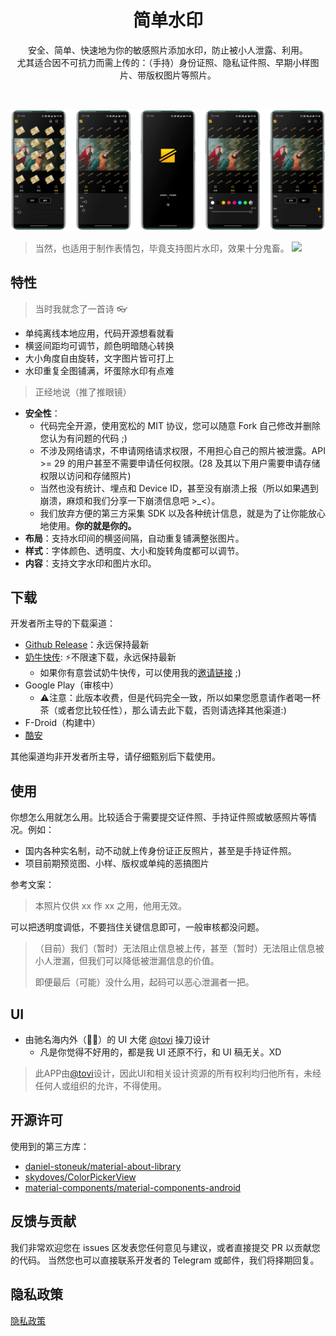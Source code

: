 <h1 align="center">简单水印</h1>

<p align="center">  
安全、简单、快速地为你的敏感照片添加水印，防止被小人泄露、利用。
  </br>
尤其适合因不可抗力而需上传的：（手持）身份证照、隐私证件照、早期小样图片、带版权图片等照片。
</p>
</br>

<p align="center">
<img src="/static/preview.png"/>
</p>

> 当然，也适用于制作表情包，毕竟支持图片水印，效果十分鬼畜。
<a href="#" align="right"><img src="https://i.loli.net/2020/08/26/A53u6UbKZPYCv7t.jpg" width="5%"></a>

## 特性

> 当时我就念了一首诗 👓

- 单纯离线本地应用，代码开源想看就看
- 横竖间距均可调节，颜色明暗随心转换
- 大小角度自由旋转，文字图片皆可打上
- 水印重复全图铺满，坏蛋除水印有点难

> 正经地说（推了推眼镜）

- **安全性**：
  - 代码完全开源，使用宽松的 MIT 协议，您可以随意 Fork 自己修改并删除您认为有问题的代码 ;)
  - 不涉及网络请求，不申请网络请求权限，不用担心自己的照片被泄露。API >= 29 的用户甚至不需要申请任何权限。(28 及其以下用户需要申请存储权限以访问和存储照片)
  - 当然也没有统计、埋点和 Device ID，甚至没有崩溃上报（所以如果遇到崩溃，麻烦和我们分享一下崩溃信息吧 >_<）。
  - 我们放弃方便的第三方采集 SDK 以及各种统计信息，就是为了让你能放心地使用。**你的就是你的。**
- **布局**：支持水印间的横竖间隔，自动重复铺满整张图片。
- **样式**：字体颜色、透明度、大小和旋转角度都可以调节。
- **内容**：支持文字水印和图片水印。

## 下载

开发者所主导的下载渠道：
- [Github Release](https://github.com/rosuH/EasyWatermark/releases)：永远保持最新
- [奶牛快传](https://rosu.cowtransfer.com/s/50464fc931dc4c): ⚡不限速下载，永远保持最新
  - 如果你有意尝试奶牛快传，可以使用我的[邀请链接](https://cowtransfer.com/?lx_guid=d14511ff-0fb9-4add-9cf1-e22b63415f33) ;)
- Google Play（审核中）
  - ⚠️注意：此版本收费，但是代码完全一致，所以如果您愿意请作者喝一杯茶（或者您比较任性），那么请去此下载，否则请选择其他渠道:)
- F-Droid（构建中）
- [酷安](https://www.coolapk.com/apk/272743)

其他渠道均非开发者所主导，请仔细甄别后下载使用。

## 使用
你想怎么用就怎么用。比较适合于需要提交证件照、手持证件照或敏感照片等情况。例如：
- 国内各种实名制，动不动就上传身份证正反照片，甚至是手持证件照。
- 项目前期预览图、小样、版权或单纯的恶搞图片

参考文案：
> 本照片仅供 xx 作 xx 之用，他用无效。

可以把透明度调低，不要挡住关键信息即可，一般审核都没问题。

> （目前）我们（暂时）无法阻止信息被上传，甚至（暂时）无法阻止信息被小人泄漏，但我们可以降低被泄漏信息的价值。
>
> 即便最后（可能）没什么用，起码可以恶心泄漏者一把。

## UI
- 由驰名海内外（👏🤪）的 UI 大佬 [@tovi](https://www.figma.com/@tovi) 操刀设计
  - 凡是你觉得不好用的，都是我 UI 还原不行，和 UI 稿无关。XD
  
> 此APP由[@tovi](https://www.figma.com/@tovi)设计，因此UI和相关设计资源的所有权利均归他所有，未经任何人或组织的允许，不得使用。

## 开源许可
使用到的第三方库：
- [daniel-stoneuk/material-about-library](https://github.com/daniel-stoneuk/material-about-library)
- [skydoves/ColorPickerView](https://github.com/skydoves/ColorPickerView)
- [material-components/material-components-android](https://github.com/material-components/material-components-android)

## 反馈与贡献
我们非常欢迎您在 issues 区发表您任何意见与建议，或者直接提交 PR 以贡献您的代码。
当然您也可以直接联系开发者的 Telegram 或邮件，我们将择期回复。

## 隐私政策
[隐私政策](https://github.com/rosuH/EasyWatermark/blob/master/PrivacyPolicy_zh-CN.md)
